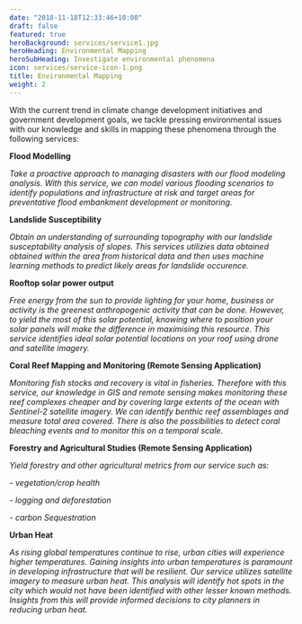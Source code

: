```yaml
---
date: "2018-11-18T12:33:46+10:00"
draft: false
featured: true
heroBackground: services/service1.jpg
heroHeading: Environmental Mapping
heroSubHeading: Investigate environmental phenomena
icon: services/service-icon-1.png
title: Environmental Mapping
weight: 2
---
```


With the current trend in climate change development initiatives and government development goals, we tackle pressing environmental issues with our knowledge and skills in mapping these phenomena through the following services:

**Flood Modelling**

*Take a proactive approach to managing disasters with our flood modeling analysis. With this service, we can model various flooding scenarios to identify populations and infrastructure at risk and target areas for preventative flood embankment development or monitoring.*

**Landslide Susceptibility**

*Obtain an understanding of surrounding topography with our landslide susceptability analysis of slopes. This services utilizies data obtained obtained within the area from historical data and then uses machine learning methods to predict likely areas for landslide occurence.*

**Rooftop solar power output**

*Free energy from the sun to provide lighting for your home, business or activity is the greenest anthropogenic activity that can be done. However, to yield the most of this solar potential, knowing where to position your solar panels will make the difference in maximising this resource. This service identifies ideal solar potential locations on your roof using drone and satellite imagery.*

**Coral Reef Mapping and Monitoring (Remote Sensing Application)**

*Monitoring fish stocks and recovery is vital in fisheries. Therefore with this service, our knowledge in GIS and remote sensing makes monitoring these reef complexes cheaper and by covering large extents of the ocean with Sentinel-2 satellite imagery. We can identify benthic reef assemblages and measure total area covered. There is also the possibilities to detect coral bleaching events and to monitor this on a temporal scale.*

**Forestry and Agricultural Studies (Remote Sensing Application)**

*Yield forestry and other agricultural metrics from our service such as:*

*- vegetation/crop health*

*- logging and deforestation*

*- carbon Sequestration*

**Urban Heat**

*As rising global temperatures continue to rise, urban cities will experience higher temperatures. Gaining insights into urban temperatures is paramount in developing infrastructure that will be resilient. Our service utilizes satellite imagery to measure urban heat. This analysis will identify hot spots in the city which would not have been identified with other lesser known methods. Insights from this will provide informed decisions to city planners in reducing urban heat.*



